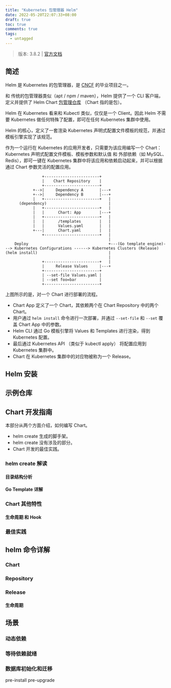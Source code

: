 ```yaml
---
title: "Kubernetes 包管理器 Helm"
date: 2022-05-20T22:07:33+08:00
draft: true
toc: true
comments: true
tags:
  - untagged
---
```


> 版本: 3.8.2 | [官方文档](https://helm.sh/zh/docs/)

## 简述

Helm 是 Kubernetes 的包管理器，是 [CNCF](https://www.cncf.io/projects/) 的毕业项目之一。

和 传统的包管理器类似（apt / npm / maven），Helm 提供了一个 CLI 客户端，定义并提供了 Helm Chart [包管理仓库](https://artifacthub.io/) （Chart 指的是包）。

Helm 在 Kubernetes 看来和 Kubectl 类似，仅仅是一个 Client。因此 Helm 不需要 Kubernetes 做任何特殊了配置，即可在任何 Kubernetes 集群中使用。

Helm 的核心，定义了一套渲染 Kubernetes 声明式配置文件模板的规范，并通过模板引擎实现了该规范。

作为一个运行在 Kubernetes 的应用开发者，只需要为该应用编写一个 Chart：Kubernetes 声明式配置文件模板、模板参数和默认值 和 外部依赖（如 MySQL、Redis），即可一键在 Kubernetes 集群中将该应用和依赖启动起来，并可以根据通过 Chart 参数灵活的配置应用。

```
                +------------------------+
                |    Chart Repository    |
                +------------------------+
            +-->|     Dependency A       |---+
            +-->|     Dependency B       |---+
            |   +------------------------+   |
      (dependency)                           |
            |   +------------------------+   |
            |   |      Chart: App        |---+
            |   +------------------------+   |
            |   |      /templates        |   |
            |   |      Values.yaml       |   |
            +---|      Chart.yaml        |   |
                +------------------------+   |
                                             |
    Deploy                                   +---(Go template engine)---> Kubernetes Configurations ------> Kubernetes Clusters (Release)
(helm install)                               |
                                             |
                +------------------------+   |
                |     Release Values     |---+
                +------------------------+
                | --set-file Values.yaml |
                | --set foo=bar          |
                +------------------------+
```

上图所示的是，对一个 Chart 进行部署的流程。

* Chart App 定义了一个 Chart，其依赖两个在 Chart Repository 中的两个 Chart。
* 用户通过 `helm install` 命令进行一次部署，并通过 `--set-file` 和 `--set` 覆盖 Chart App 中的参数。
* Helm CLI 通过 Go 模板引擎将 Values 和 Templates 进行渲染，得到 Kubernetes 配置。
* 最后通过 Kubernetes API （类似于 kubectl apply） 将配置应用到 Kubernetes 集群中。
* Chart 在 Kubernetes 集群中的对应物被称为一个 Release。

## Helm 安装

## 示例仓库

## Chart 开发指南

本部分从两个方面介绍，如何编写 Chart。

* helm create 生成的脚手架。
* helm create 没有涉及的部分。
* Chart 开发的最佳实践。

### helm create 解读

#### 目录结构分析

#### Go Template 详解

### Chart 其他特性

#### 生命周期 和 Hook

### 最佳实践

## helm 命令详解

### Chart

### Repository

### Release

#### 生命周期

## 场景

### 动态依赖

### 等待依赖就绪

### 数据库初始化和迁移

pre-install
pre-upgrade
